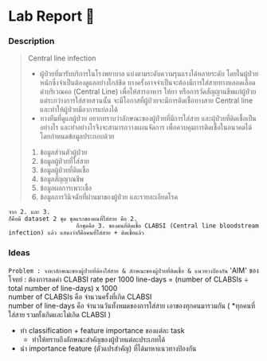 # Lab Report :dna:
### Description
> Central line infection
> + ผู้ป่วยที่มารับบริการในโรงพยาบาล แบ่งตามระดับความรุนแรงได้หลายระดับ โดยในผู้ป่วยหนักซึ่งจำเป็นต้องดูแลอย่างใกล้ชิด บางครั้งอาจจำเป็นจะต้องมีการใส่สายทางหลอดเลือดดำบริเวณคอ (Central Line) เพื่อให้สารอาหาร ให้ยา หรือการวัดสัญญานชีพแก่ผู้ป่วย แต่ระกว่างการใส่สายสวนนั้น จะมีโอกาสที่ผู้ป่วยจะมีการติดเชื้อทางสาย Central line และทำให้ผู้ป่วยมีอาการแย่ลงได้
> + ทางทีมที่ดูแลผู้ป่วย อยากทราบว่าลักษณะของผู้ป่วยที่มีการใส่สาย และผุ้ป่วยที่ติดเชื้อเป็นอย่างไร และทำอย่างไรจึงจะสามารถวางแผนจัดการ เพื่อควบคุมการติดเชื้อในอนาคตได้ โดยกำหนดข้อมูลประกอบด้วย
> 1. ข้อมูลส่วนตัวผู้ป่วย
> 2. ข้อมูลผู้ป่วยที่ใส่สาย
> 3. ข้อมูลผู้ป่วยที่ติดเชื้อ
> 4. ข้อมูลสัญญาณชีพ
> 5. ข้อมูลผลการเพาะเชื้อ
> 6. ข้อมูลการวินิจฉัยที่ผ่านมาของผู้ป่วย และรายละเอียดโรค
 
    จาก 2. และ 3. 
    ก็คือมี dataset 2 ชุด ชุดแรกของคนที่ใส่สาย คือ 2.
                       อีกชุดคือ 3. ของคนที่ติดเชื้อ CLABSI (Central line bloodstream infection) แล้ว แสดงว่าก็คือคนที่ใส่สาย + ติดเชื้อแล้ว
### Ideas 
`Problem : จงหาลักษณะของผู้ป่วยที่ต้องใส่สาย & ลักษณะของผู้ป่วยที่ติดเชื้อ & แนวทางป้องกัน`
'AIM' ของโจทย์ : ต้องการลดค่า CLABSI rate per 1000 line-days = (number of CLABSIs ÷ total number of line-days) x 1000  
                 number of CLABSIs คือ จำนวนครั้งที่เกิด CLABSI  
                 number of line-days คือ จำนวนวันทั้งหมดของการใส่สาย เอาของทุกคนมารวมกัน ( *ทุกคนที่ใส่สาย รวมทั้งเกิดและไม่เกิด CLABSI )  
+ ทำ classification + feature importance ของแต่ละ task
    + ทำให้ทราบถึงลักษณะสำคัญของผู้ป่วยแต่ละประเภทได้
+ นำ importance feature (ตัวแปรสำคัญ) ที่ได้มาหาแนวทางป้องกัน
